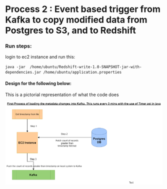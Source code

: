 # Process 2 : Event based trigger from Kafka to copy modified data from Postgres to S3, and to Redshift

### Run steps:
login to ec2 instance and run this: 

`java -jar  /home/ubuntu/Redshift-write-1.0-SNAPSHOT-jar-with-dependencies.jar /home/ubuntu/application.properties`


#### Design for the following below:
This is a pictorial representation of what the code does


![Process 1 ](https://github.com/navcfc/images/blob/master/process%201.png)
